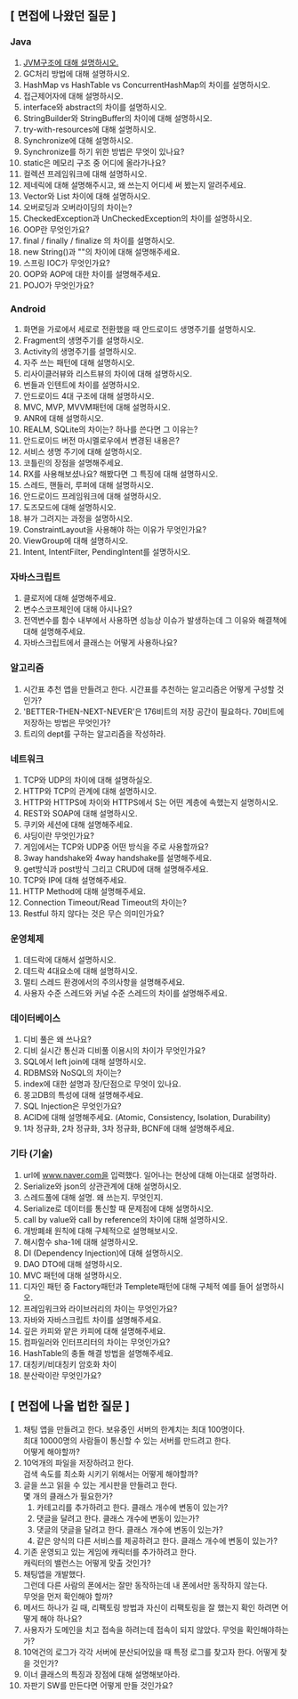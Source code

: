 ## [ 면접에 나왔던 질문 ]


### Java
1. [JVM구조에 대해 설명하시오.](../)
2. GC처리 방법에 대해 설명하시오.
3. HashMap vs HashTable vs ConcurrentHashMap의 차이를 설명하시오.
4. 접근제어자에 대해 설명하시오.
5. interface와 abstract의 차이를 설명하시오.
6. StringBuilder와 StringBuffer의 차이에 대해 설명하시오.
7. try-with-resources에 대해 설명하시오.
8. Synchronize에 대해 설명하시오.
9. Synchronize를 하기 위한 방법은 무엇이 있나요?
10. static은 메모리 구조 중 어디에 올라가나요?
11. 컬렉션 프레임워크에 대해 설명하시오.
12. 제네릭에 대해 설명해주시고, 왜 쓰는지 어디세 써 봤는지 알려주세요.
12. Vector와 List 차이에 대해 설명하시오.
13. 오버로딩과 오버라이딩의 차이는?
14. CheckedException과 UnCheckedException의 차이를 설명하시오.
15. OOP란 무엇인가요?
16. final / finally / finalize 의 차이를 설명하시오.
17. new String()과 ""의 차이에 대해 설명해주세요.
18. 스프링 IOC가 무엇인가요?
19. OOP와 AOP에 대한 차이를 설명해주세요.
20. POJO가 무엇인가요?

### Android
1. 화면을 가로에서 세로로 전환했을 때 안드로이드 생명주기를 설명하시오.
2. Fragment의 생명주기를 설명하시오.
3. Activity의 생명주기를 설명하시오.
3. 자주 쓰는 패턴에 대해 설명하시오.
4. 리사이클러뷰와 리스트뷰의 차이에 대해 설명하시오.
5. 번들과 인텐트에 차이를 설명하시오.
6. 안드로이드 4대 구조에 대해 설명하시오.
7. MVC, MVP, MVVM패턴에 대해 설명하시오.
8. ANR에 대해 설명하시오.
9. REALM, SQLite의 차이는? 하나를 쓴다면 그 이유는?
10. 안드로이드 버전 마시멜로우에서 변경된 내용은?
11. 서비스 생명 주기에 대해 설명하시오.
12. 코틀린의 장점을 설명해주세요.
13. RX를 사용해보셨나요? 해봤다면 그 특징에 대해 설명하시오.
14. 스레드, 핸들러, 루퍼에 대해 설명하시오.
15. 안드로이드 프레임워크에 대해 설명하시오.
16. 도즈모드에 대해 설명하시오.
17. 뷰가 그려지는 과정을 설명하시오.
18. ConstraintLayout을 사용해야 하는 이유가 무엇인가요?
19. ViewGroup에 대해 설명하시오.
20. Intent, IntentFilter, PendingIntent를 설명하시오.

### 자바스크립트
1. 클로저에 대해 설명해주세요.
2. 변수스코프체인에 대해 아시나요?
3. 전역변수를 함수 내부에서 사용하면 성능상 이슈가 발생하는데 그 이유와 해결책에 대해 설명해주세요.
4. 자바스크립트에서 클래스는 어떻게 사용하나요?

### 알고리즘
1. 시간표 추천 앱을 만들려고 한다. 시간표를 추천하는 알고리즘은 어떻게 구성할 것인가?
2. 'BETTER-THEN-NEXT-NEVER'은 176비트의 저장 공간이 필요하다. 70비트에 저장하는 방법은 무엇인가?
3. 트리의 dept를 구하는 알고리즘을 작성하라.

### 네트워크
1. TCP와 UDP의 차이에 대해 설명하실오.
2. HTTP와 TCP의 관계에 대해 설명하시오.
3. HTTP와 HTTPS에 차이와 HTTPS에서 S는 어떤 계층에 속했는지 설명하시오.
4. REST와 SOAP에 대해 설명하시오.
5. 쿠키와 세션에 대해 설명해주세요.
6. 샤딩이란 무엇인가요?
7. 게임에서는 TCP와 UDP중 어떤 방식을 주로 사용할까요?
8. 3way handshake와 4way handshake를 설명해주세요.
9. get방식과 post방식 그리고 CRUD에 대해 설명해주세요.
10. TCP와 IP에 대해 설명해주세요.
11. HTTP Method에 대해 설명해주세요.
12. Connection Timeout/Read Timeout의 차이는?
13. Restful 하지 않다는 것은 무슨 의미인가요?

### 운영체제
1. 데드락에 대해서 설명하시오.
2. 데드락 4대요소에 대해 설명하시오.
3. 멀티 스레드 환경에서의 주의사항을 설명해주세요.
4. 사용자 수준 스레드와 커널 수준 스레드의 차이를 설명해주세요.

### 데이터베이스
1. 디비 풀은 왜 쓰나요?
2. 디비 실시간 통신과 디비풀 이용시의 차이가 무엇인가요?
3. SQL에서 left join에 대해 설명하시오.
4. RDBMS와 NoSQL의 차이는?
5. index에 대한 설명과 장/단점으로 무엇이 있나요.
6. 몽고DB의 특성에 대해 설명해주세요.
7. SQL Injection은 무엇인가요? 
8. ACID에 대해 설명해주세요. (Atomic, Consistency, Isolation, Durability)
9. 1차 정규화, 2차 정규화, 3차 정규화, BCNF에 대해 설명해주세요.

### 기타 (기술)
1. url에 www.naver.com을 입력했다. 일어나는 현상에 대해 아는대로 설명하라.
2. Serialize와 json의 상관관계에 대해 설명하시오.
3. 스레드풀에 대해 설명. 왜 쓰는지. 무엇인지.
4. Serialize로 데이터를 통신할 때 문제점에 대해 설명하시오.
5. call by value와 call by reference의 차이에 대해 설명하시오.
6. 개방폐쇄 원칙에 대해 구체적으로 설명해보시오.
7. 해시함수 sha-1에 대해 설명하시오.
8. DI (Dependency Injection)에 대해 설명하시오.
9. DAO DTO에 대해 설명하시오.
10. MVC 패턴에 대해 설명하시오.
11. 디자인 패턴 중 Factory패턴과 Templete패턴에 대해 구체적 예를 들어 설명하시오.
12. 프레임워크와 라이브러리의 차이는 무엇인가요?
13. 자바와 자바스크립트 차이를 설명해주세요.
14. 깊은 카피와 얕은 카피에 대해 설명해주세요.
15. 컴파일러와 인터프리터의 차이는 무엇인가요?
16. HashTable의 충돌 해결 방법을 설명해주세요.
17. 대칭키/비대칭키 암호화 차이
18. 분산락이란 무엇인가요?


## [ 면접에 나올 법한 질문 ]

1. 채팅 앱을 만들려고 한다. 보유중인 서버의 한계치는 최대 100명이다.<br/> 최대 10000명의 사람들이 통신할 수 있는 서버를 만드려고 한다. <br/>어떻게 해야할까?
2. 10억개의 파일을 저장하려고 한다.<br/> 검색 속도를 최소화 시키기 위해서는 어떻게 해야할까?
3. 글을 쓰고 읽을 수 있는 게시판을 만들려고 한다.<br/> 몇 개의 클래스가 필요한가?
    1. 카테고리를 추가하려고 한다. 클래스 개수에 변동이 있는가?
    2. 댓글을 달려고 한다. 클래스 개수에 변동이 있는가?
    3. 댓글의 댓글을 달려고 한다. 클래스 개수에 변동이 있는가?
    4. 같은 양식의 다른 서비스를 제공하려고 한다. 클래스 개수에 변동이 있는가?
4. 기존 운영되고 있는 게임에 캐릭터를 추가하려고 한다.<br/>캐릭터의 밸런스는 어떻게 맞출 것인가?
5. 채팅앱을 개발했다.<br/>그런데 다른 사람의 폰에서는 잘만 동작하는데 내 폰에서만 동작하지 않는다.<br/>무엇을 먼저 확인해야 할까?
6. 메서드 하나가 길 때, 리팩토링 방법과 자신이 리팩토링을 잘 했는지 확인 하려면 어떻게 해야 하나요?
7. 사용자가 도메인을 치고 접속을 하려는데 접속이 되지 않았다. 무엇을 확인해야하는가?
8. 10억건의 로그가 각각 서버에 분산되어있을 때 특정 로그를 찾고자 한다. 어떻게 찾을 것인가?
9. 이너 클래스의 특징과 장점에 대해 설명해보아라.
10. 자판기 SW를 만든다면 어떻게 만들 것인가요?
